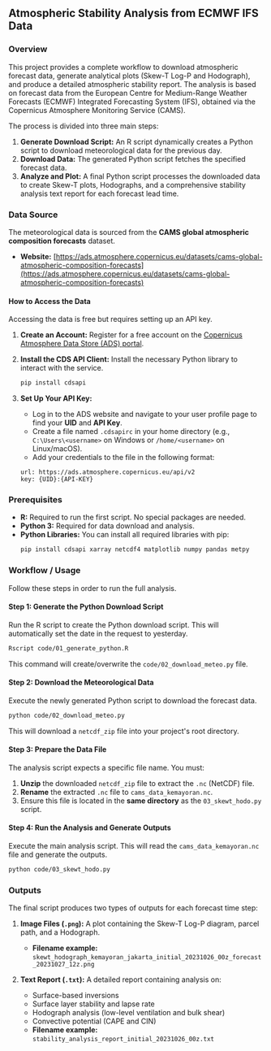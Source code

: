 ## Atmospheric Stability Analysis from ECMWF IFS Data

### Overview

This project provides a complete workflow to download atmospheric forecast data, generate analytical plots (Skew-T Log-P and Hodograph), and produce a detailed atmospheric stability report. The analysis is based on forecast data from the European Centre for Medium-Range Weather Forecasts (ECMWF) Integrated Forecasting System (IFS), obtained via the Copernicus Atmosphere Monitoring Service (CAMS).

The process is divided into three main steps:

1.  **Generate Download Script:** An R script dynamically creates a Python script to download meteorological data for the previous day.
2.  **Download Data:** The generated Python script fetches the specified forecast data.
3.  **Analyze and Plot:** A final Python script processes the downloaded data to create Skew-T plots, Hodographs, and a comprehensive stability analysis text report for each forecast lead time.


### Data Source

The meteorological data is sourced from the **CAMS global atmospheric composition forecasts** dataset.

  * **Website:** [https://ads.atmosphere.copernicus.eu/datasets/cams-global-atmospheric-composition-forecasts](https://ads.atmosphere.copernicus.eu/datasets/cams-global-atmospheric-composition-forecasts)

#### How to Access the Data

Accessing the data is free but requires setting up an API key.

1.  **Create an Account:** Register for a free account on the [Copernicus Atmosphere Data Store (ADS) portal](https://www.google.com/search?q=https://ads.atmosphere.copernicus.eu/user/register).

2.  **Install the CDS API Client:** Install the necessary Python library to interact with the service.

    ```bash
    pip install cdsapi
    ```

3.  **Set Up Your API Key:**

      * Log in to the ADS website and navigate to your user profile page to find your **UID** and **API Key**.
      * Create a file named `.cdsapirc` in your home directory (e.g., `C:\Users\<username>` on Windows or `/home/<username>` on Linux/macOS).
      * Add your credentials to the file in the following format:

    <!-- end list -->

    ```
    url: https://ads.atmosphere.copernicus.eu/api/v2
    key: {UID}:{API-KEY}
    ```



### Prerequisites

  * **R:** Required to run the first script. No special packages are needed.
  * **Python 3:** Required for data download and analysis.
  * **Python Libraries:** You can install all required libraries with pip:
    ```bash
    pip install cdsapi xarray netcdf4 matplotlib numpy pandas metpy
    ```



### Workflow / Usage

Follow these steps in order to run the full analysis.

#### Step 1: Generate the Python Download Script

Run the R script to create the Python download script. This will automatically set the date in the request to yesterday.

```bash
Rscript code/01_generate_python.R
```

This command will create/overwrite the `code/02_download_meteo.py` file.

#### Step 2: Download the Meteorological Data

Execute the newly generated Python script to download the forecast data.

```bash
python code/02_download_meteo.py
```

This will download a `netcdf_zip` file into your project's root directory.

#### Step 3: Prepare the Data File

The analysis script expects a specific file name. You must:

1.  **Unzip** the downloaded `netcdf_zip` file to extract the `.nc` (NetCDF) file.
2.  **Rename** the extracted `.nc` file to `cams_data_kemayoran.nc`.
3.  Ensure this file is located in the **same directory** as the `03_skewt_hodo.py` script.

#### Step 4: Run the Analysis and Generate Outputs

Execute the main analysis script. This will read the `cams_data_kemayoran.nc` file and generate the outputs.

```bash
python code/03_skewt_hodo.py
```


### Outputs

The final script produces two types of outputs for each forecast time step:

1.  **Image Files (`.png`):** A plot containing the Skew-T Log-P diagram, parcel path, and a Hodograph.

      * **Filename example:** `skewt_hodograph_kemayoran_jakarta_initial_20231026_00z_forecast_20231027_12z.png`

2.  **Text Report (`.txt`):** A detailed report containing analysis on:

      * Surface-based inversions
      * Surface layer stability and lapse rate
      * Hodograph analysis (low-level ventilation and bulk shear)
      * Convective potential (CAPE and CIN)
      * **Filename example:** `stability_analysis_report_initial_20231026_00z.txt`
